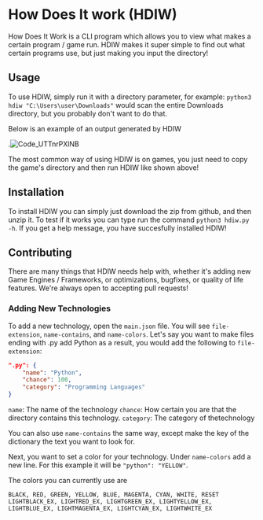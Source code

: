 # How Does It work (HDIW)

How Does It Work is a CLI program which allows you to view what makes a certain program / game run. HDIW makes it super simple to find out what certain programs use, but just making you input the directory!

## Usage

To use HDIW, simply run it with a directory parameter, for example: `python3 hdiw "C:\Users\user\Downloads"` would scan the entire Downloads directory, but you probably don't want to do that.

Below is an example of an output generated by HDIW

.![Code_UTTnrPXlNB](https://i.imgur.com/7Jdq5l8.png)

The most common way of using HDIW is on games, you just need to copy the game's directory and then run HDIW like shown above!

## Installation

To install HDIW you can simply just download the zip from github, and then unzip it. To test if it works you can type run the command `python3 hdiw.py -h`. If you get a help message, you have succesfully installed HDIW!

## Contributing

There are many things that HDIW needs help with, whether it's adding new Game Engines / Frameworks, or optimizations, bugfixes, or quality of life features. We're always open to accepting pull requests!

### Adding New Technologies

To add a new technology, open the `main.json` file. You will see `file-extension`, `name-contains`, and `name-colors`. Let's say you want to make files ending with .py add Python as a result, you would add the following to `file-extension`:

```json
".py": {
	"name": "Python",
	"chance": 100,
	"category": "Programming Languages"
}
```

`name`: The name of the technology
`chance`: How certain you are that the directory contains this technology.
`category`: The category of thetechnology

You can also use `name-contains` the same way, except make the key of the dictionary the text you want to look for.

Next, you want to set a color for your technology. Under `name-colors` add a new line. For this example it will be `"python": "YELLOW"`.

The colors you can currently use are

```
BLACK, RED, GREEN, YELLOW, BLUE, MAGENTA, CYAN, WHITE, RESET
LIGHTBLACK_EX, LIGHTRED_EX, LIGHTGREEN_EX, LIGHTYELLOW_EX, LIGHTBLUE_EX, LIGHTMAGENTA_EX, LIGHTCYAN_EX, LIGHTWHITE_EX
```
